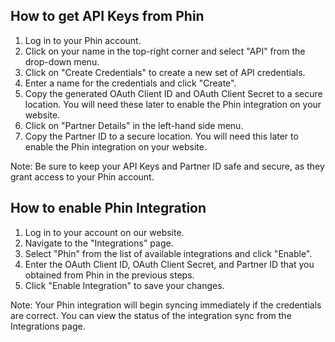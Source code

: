 ## How to get API Keys from Phin

1. Log in to your Phin account.
2. Click on your name in the top-right corner and select "API" from the drop-down menu.
3. Click on "Create Credentials" to create a new set of API credentials.
4. Enter a name for the credentials and click "Create".
5. Copy the generated OAuth Client ID and OAuth Client Secret to a secure location. You will need these later to enable the Phin integration on your website.
6. Click on "Partner Details" in the left-hand side menu.
7. Copy the Partner ID to a secure location. You will need this later to enable the Phin integration on your website.

Note: Be sure to keep your API Keys and Partner ID safe and secure, as they grant access to your Phin account.

## How to enable Phin Integration

1. Log in to your account on our website.
2. Navigate to the "Integrations" page.
3. Select "Phin" from the list of available integrations and click "Enable".
4. Enter the OAuth Client ID, OAuth Client Secret, and Partner ID that you obtained from Phin in the previous steps.
5. Click "Enable Integration" to save your changes.

Note: Your Phin integration will begin syncing immediately if the credentials are correct. You can view the status of the integration sync from the Integrations page.
